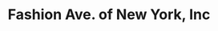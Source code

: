 ---
title: "Fashion Ave. of New York, Inc"
url: /raleigh/fashion-ave-of-new-york-inc/
shop: Kleidung
---